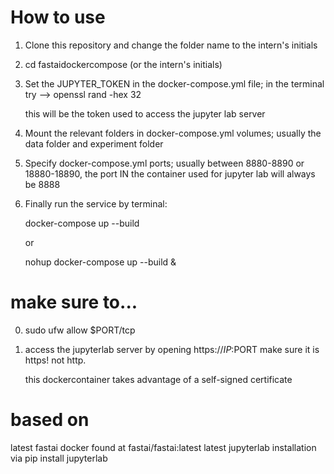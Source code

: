 # How to use
1. Clone this repository and change the folder name to the intern's initials
2. cd fastaidockercompose (or the intern's initials)
3. Set the JUPYTER_TOKEN in the docker-compose.yml file; in the terminal try --> openssl rand -hex 32

    this will be the token used to access the jupyter lab server
    
4. Mount the relevant folders in docker-compose.yml volumes; usually the data folder and experiment folder
5. Specify docker-compose.yml ports; usually between 8880-8890 or 18880-18890, the port IN the container used for jupyter lab will always be 8888
6. Finally run the service by terminal:

    docker-compose up --build

    or

    nohup docker-compose up --build &

# make sure to...
0. sudo ufw allow $PORT/tcp
1. access the jupyterlab server by opening https://$IP:$PORT  make sure it is https! not http. 

    this dockercontainer takes advantage of a self-signed certificate

# based on 
latest fastai docker found at fastai/fastai:latest
latest jupyterlab installation via pip install jupyterlab